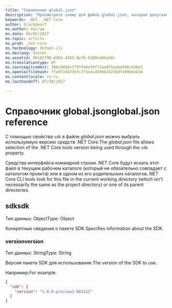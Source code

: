 ```yaml
---
title: "Справочник global.json"
description: "Просмотрите схему для файла global.json, которая допускает настройку версии средств .NET Core."
keywords: .NET, .NET Core
author: blackdwarf
ms.author: mairaw
ms.date: 04/05/2017
ms.topic: article
ms.prod: .net-core
ms.technology: dotnet-cli
ms.devlang: dotnet
ms.assetid: 96102f96-d403-4385-8ef6-5d80e406eb0c
ms.translationtype: HT
ms.sourcegitcommit: 306c608dc7f97594ef6f72ae0f5aaba596c936e1
ms.openlocfilehash: ffa97164736fc7f3edc450682d23bdf499b6eb34
ms.contentlocale: ru-ru
ms.lasthandoff: 07/28/2017

---
```


# <a name="globaljson-reference"></a><span data-ttu-id="675ca-104">Справочник global.json</span><span class="sxs-lookup"><span data-stu-id="675ca-104">global.json reference</span></span>

<span data-ttu-id="675ca-105">С помощью свойства `sdk` в файле *global.json* можно выбрать используемую версию средств .NET Core.</span><span class="sxs-lookup"><span data-stu-id="675ca-105">The *global.json* file allows selection of the .NET Core tools version being used through the `sdk` property.</span></span>

<span data-ttu-id="675ca-106">Средства интерфейса командной строки .NET Core будут искать этот файл в текущем рабочем каталоге (который не обязательно совпадает с каталогом проекта) или в одном из его родительских каталогов.</span><span class="sxs-lookup"><span data-stu-id="675ca-106">.NET Core CLI tools look for this file in the current working directory (which isn't necessarily the same as the project directory) or one of its parent directories.</span></span>

## <a name="sdk"></a><span data-ttu-id="675ca-107">sdk</span><span class="sxs-lookup"><span data-stu-id="675ca-107">sdk</span></span>
<span data-ttu-id="675ca-108">Тип данных: Object</span><span class="sxs-lookup"><span data-stu-id="675ca-108">Type: Object</span></span>

<span data-ttu-id="675ca-109">Конкретные сведения о пакете SDK.</span><span class="sxs-lookup"><span data-stu-id="675ca-109">Specifies information about the SDK.</span></span>

### <a name="version"></a><span data-ttu-id="675ca-110">version</span><span class="sxs-lookup"><span data-stu-id="675ca-110">version</span></span>
<span data-ttu-id="675ca-111">Тип данных: String</span><span class="sxs-lookup"><span data-stu-id="675ca-111">Type: String</span></span>

<span data-ttu-id="675ca-112">Версия пакета SDK для использования.</span><span class="sxs-lookup"><span data-stu-id="675ca-112">The version of the SDK to use.</span></span>

<span data-ttu-id="675ca-113">Например:</span><span class="sxs-lookup"><span data-stu-id="675ca-113">For example:</span></span>

```json
{
  "sdk": {
    "version": "1.0.0-preview2-003121"
  }
}
```

